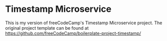 # Timestamp Microservice

This is my version of freeCodeCamp's Timestamp Microservice project. The original project template can be found at https://github.com/freeCodeCamp/boilerplate-project-timestamp/
